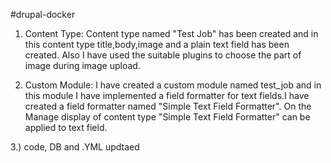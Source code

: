 #drupal-docker
1) Content Type: Content type named "Test Job" has been created and in this content type title,body,image and a plain text field has been created.
Also I have used the suitable plugins to choose the part of image during image upload.


2) Custom Module: I have created a custom module named test_job and in this module I have implemented a field formatter for text fields.I have created a field formatter named "Simple Text Field Formatter".
On the Manage display of content type "Simple Text Field Formatter" can be applied to text field.

3.) code, DB and .YML updtaed

